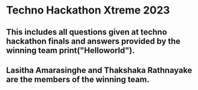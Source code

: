 # Techno Hackathon Xtreme 2023
## This includes all questions given at techno hackathon finals and answers provided by the winning team print("Helloworld").
## Lasitha Amarasinghe and Thakshaka Rathnayake are the members of the winning team.
